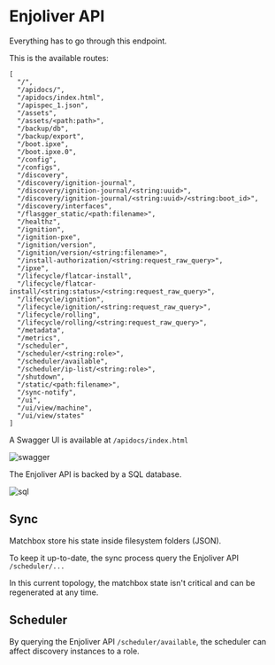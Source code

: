 # Enjoliver API

Everything has to go through this endpoint.

This is the available routes:

    [
      "/",
      "/apidocs/",
      "/apidocs/index.html",
      "/apispec_1.json",
      "/assets",
      "/assets/<path:path>",
      "/backup/db",
      "/backup/export",
      "/boot.ipxe",
      "/boot.ipxe.0",
      "/config",
      "/configs",
      "/discovery",
      "/discovery/ignition-journal",
      "/discovery/ignition-journal/<string:uuid>",
      "/discovery/ignition-journal/<string:uuid>/<string:boot_id>",
      "/discovery/interfaces",
      "/flasgger_static/<path:filename>",
      "/healthz",
      "/ignition",
      "/ignition-pxe",
      "/ignition/version",
      "/ignition/version/<string:filename>",
      "/install-authorization/<string:request_raw_query>",
      "/ipxe",
      "/lifecycle/flatcar-install",
      "/lifecycle/flatcar-install/<string:status>/<string:request_raw_query>",
      "/lifecycle/ignition",
      "/lifecycle/ignition/<string:request_raw_query>",
      "/lifecycle/rolling",
      "/lifecycle/rolling/<string:request_raw_query>",
      "/metadata",
      "/metrics",
      "/scheduler",
      "/scheduler/<string:role>",
      "/scheduler/available",
      "/scheduler/ip-list/<string:role>",
      "/shutdown",
      "/static/<path:filename>",
      "/sync-notify",
      "/ui",
      "/ui/view/machine",
      "/ui/view/states"
    ]

A Swagger UI is available at `/apidocs/index.html`

![swagger](docs/swagger.png)

The Enjoliver API is backed by a SQL database.

![sql](docs/sql.jpg)



## Sync

Matchbox store his state inside filesystem folders (JSON).

To keep it up-to-date, the sync process query the Enjoliver API `/scheduler/...`

In this current topology, the matchbox state isn't critical and can be regenerated at any time.



## Scheduler

By querying the Enjoliver API `/scheduler/available`, the scheduler can affect discovery instances to a role.


